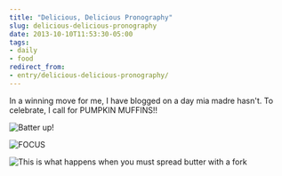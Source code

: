 ```yaml
---
title: "Delicious, Delicious Pronography"
slug: delicious-delicious-pronography
date: 2013-10-10T11:53:30-05:00
tags:
- daily
- food
redirect_from:
- entry/delicious-delicious-pronography/
---
```

In a winning move for me, I have blogged on a day mia madre hasn't. To celebrate, I call for PUMPKIN MUFFINS!!

![](http://i.imgur.com/vTBWzmxh.jpg "Batter up!")

![](http://i.imgur.com/Nu8YTdjh.jpg "FOCUS")

![](http://i.imgur.com/iUD30xCh.jpg "This is what happens when you must spread butter with a fork")
